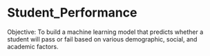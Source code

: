 # Student_Performance
 Objective: To build a machine learning model that predicts whether a student will pass or fail based on various demographic, social, and academic factors.
